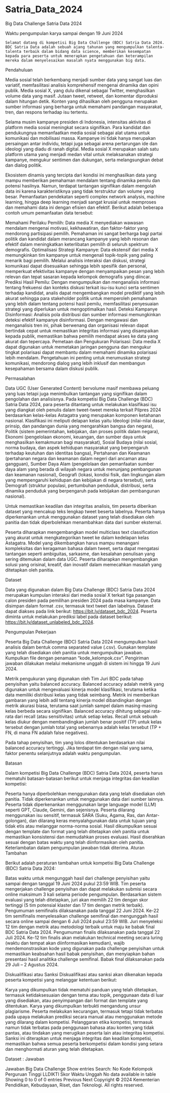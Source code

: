 # Satria_Data_2024

Big Data Challenge Satria Data 2024 

Waktu pengumpulan karya sampai dengan 19 Juni 2024 

 

    Selamat datang di kompetisi Big Data Challenge (BDC) Satria Data 2024. BDC Satria Data adalah sebuah ajang tahunan yang mengumpulkan talenta-talenta terbaik dalam bidang data science, memberikan kesempatan kepada para peserta untuk menerapkan pengetahuan dan keterampilan mereka dalam menyelesaikan masalah nyata menggunakan big data. 

Pendahuluan 

Media sosial telah berkembang menjadi sumber data yang sangat luas dan variatif, memfasilitasi analisis komprehensif mengenai dinamika dan opini publik. Media sosial X, yang dulu dikenal sebagai Twitter, menghasilkan volume data yang masif. Jutaan tweet, retweet, dan komentar diproduksi dalam hitungan detik. Konten yang dihasilkan oleh pengguna merupakan sumber informasi yang berharga untuk memahami pandangan masyarakat, tren, dan respons terhadap isu tertentu. 

Selama musim kampanye presiden di Indonesia, intensitas aktivitas di platform media sosial meningkat secara signifikan. Para kandidat dan pendukungnya memanfaatkan media sosial sebagai alat utama untuk komunikasi dan mobilisasi massa. Kampanye ini tidak hanya merupakan persaingan antar individu, tetapi juga sebagai arena pertarungan ide dan ideologi yang diadu di ranah digital. Media sosial X merupakan salah satu platform utama yang menjadi medan vital untuk melaksanakan strategi kampanye, mengukur sentimen dan dukungan, serta melangsungkan debat dan dialog politik. 

Ekosistem dinamis yang tercipta dari kondisi ini menghasilkan data yang mampu memberikan pemahaman mendalam tentang dinamika pemilu dan potensi hasilnya. Namun, terdapat tantangan signifikan dalam mengolah data ini karena karakteristiknya yang tidak terstruktur dan volume yang besar. Pemanfaatan pendekatan seperti complex network analysis, machine learning, hingga deep learning menjadi sangat krusial untuk memproses dan memahami data ini dengan efisien dan efektif. Berikut adalah beberapa contoh umum pemanfaatan data tersebut: 

Memahami Perilaku Pemilih: Data media X menyediakan wawasan mendalam mengenai motivasi, kekhawatiran, dan faktor-faktor yang mendorong partisipasi pemilih. Pemahaman ini sangat berharga bagi partai politik dan kandidat dalam merancang kampanye yang lebih resonan dan efektif dalam meningkatkan keterlibatan pemilih di seluruh spektrum demografis. 
Optimalisasi Strategi Kampanye: Data ekstensif dari media X memungkinkan tim kampanye untuk mengenali topik-topik yang paling menarik bagi pemilih. Melalui analisis interaksi dan diskusi, strategi komunikasi dapat disesuaikan sehingga lebih spesifik dan personal, memperkuat efektivitas kampanye dengan menyampaikan pesan yang lebih relevan dan tepat sasaran kepada kelompok demografis yang diincar. 
Prediksi Hasil Pemilu: Dengan mengumpulkan dan menganalisis informasi tentang frekuensi dan konteks diskusi terkait isu-isu kunci serta sentimen terhadap kandidat, analis dapat mengembangkan model prediktif yang lebih akurat sehingga para stakeholder politik untuk memperoleh pemahaman yang lebih dalam tentang potensi hasil pemilu, memfasilitasi penyesuaian strategi yang diperlukan untuk mengoptimalkan hasil. 
Deteksi Kampanye Disinformasi: Analisis pola distribusi dan sumber informasi memungkinkan deteksi efektif kampanye disinformasi. Dengan mengawasi dan menganalisis tren ini, pihak berwenang dan organisasi relevan dapat bertindak cepat untuk memastikan integritas informasi yang disampaikan kepada publik, memastikan bahwa pemilih mendapat akses ke data yang akurat dan tepercaya. 
Pemetaan dan Pengukuran Polarisasi: Data media X dapat digunakan untuk memetakan jaringan pengguna dan mengukur tingkat polarisasi dapat membantu dalam memahami dinamika polarisasi lebih mendalam. Pengetahuan ini penting untuk merumuskan strategi komunikasi, mendorong dialog yang lebih inklusif dan membangun kesepahaman bersama dalam diskusi publik. 
 
Permasalahan

Data UGC (User Generated Content) bervolume masif membawa peluang yang luas tetapi juga menimbulkan tantangan yang signifikan dalam pengolahan dan analisisnya. Pada kompetisi Big Data Challenge (BDC) Satria Data 2024, para peserta ditantang untuk melakukan klasifikasi isu yang diangkat oleh penulis dalam tweet-tweet mereka terkait Pilpres 2024 berdasarkan kelas-kelas Astagatra yang merupakan komponen ketahanan nasional. Klasifikasi ini meliputi delapan kelas yaitu Ideologi (nilai-nilai dasar, prinsip, dan pandangan dunia yang mengarahkan bangsa dan negara), Politik (sistem pemerintahan, kebijakan, dan proses politik dalam negara), Ekonomi (pengelolaan ekonomi, keuangan, dan sumber daya untuk menghasilkan kemakmuran bagi masyarakat), Sosial Budaya (nilai sosial, norma budaya, dan aspek kehidupan masyarakat yang berpengaruh terhadap keutuhan dan identitas bangsa), Pertahanan dan Keamanan (pertahanan negara dan keamanan dalam negeri dari ancaman atau gangguan), Sumber Daya Alam (pengelolaan dan pemanfaatan sumber daya alam yang berada di wilayah negara untuk menunjang pembangunan dan keamanan nasional), Geografi (lokasi, kondisi fisik, dan lingkungan alam yang mempengaruhi kehidupan dan kebijakan di negara tersebut), serta Demografi (struktur populasi, pertumbuhan penduduk, distribusi, serta dinamika penduduk yang berpengaruh pada kebijakan dan pembangunan nasional). 

Untuk memastikan keadilan dan integritas analisis, tim peserta diberikan dataset yang mencakup teks lengkap tweet beserta labelnya. Peserta hanya diperkenankan untuk menggunakan dataset yang telah disediakan oleh panitia dan tidak diperbolehkan menambahkan data dari sumber eksternal.  

Peserta diharapkan mengembangkan model multiclass text classification yang akurat untuk mengkategorikan tweet ke dalam kedelapan kelas Astagatra. Model yang dikembangkan harus mampu menangani kompleksitas dan keragaman bahasa dalam tweet, serta dapat mengatasi tantangan seperti ambiguitas, sarkasme, dan kesalahan penulisan yang sering ditemukan dalam data UGC. Peserta diharapkan mengembangkan solusi yang orisinal, kreatif, dan inovatif dalam memecahkan masalah yang ditetapkan oleh panitia.  

Dataset 

Data yang digunakan dalam Big Data Challenge (BDC) Satria Data 2024 merupakan kumpulan interaksi dari media sosial X terkait tiga pasangan calon presiden pada pemilihan presiden 2024 pada masa kampanye. Data disimpan dalam format .csv, termasuk text tweet dan labelnya. Dataset dapat diakses pada link berikut: https://bit.ly/dataset_bdc_2024. Peserta diminta untuk melakukan prediksi label pada dataset berikut: https://bit.ly/dataset_unlabeled_bdc_2024.

Pengumpulan Pekerjaan

Peserta Big Data Challenge (BDC) Satria Data 2024 mengumpulkan hasil analisis dalam bentuk comma separated value (.csv). Gunakan template yang telah disediakan oleh panitia untuk mengumpulkan jawaban. Kumpulkan file dengan penamaan “kode_kelompok.csv”. Pengiriman jawaban dilakukan melalui mekanisme unggah di sistem ini hingga 19 Juni 2024. 

Metrik pengukuran yang digunakan oleh Tim Juri BDC pada tahap penyisihan yaitu balanced accuracy. Balanced accuracy adalah metrik yang digunakan untuk mengevaluasi kinerja model klasifikasi, terutama ketika data memiliki distribusi kelas yang tidak seimbang. Metrik ini memberikan gambaran yang lebih adil tentang kinerja model dibandingkan dengan metrik akurasi biasa, terutama saat jumlah sampel dalam masing-masing kelas berbeda secara signifikan. Balanced accuracy dihitung sebagai rata-rata dari recall (atau sensitivitas) untuk setiap kelas. Recall untuk sebuah kelas diukur dengan membandingkan jumlah benar positif (TP) untuk kelas tersebut dengan jumlah total yang sebenarnya adalah kelas tersebut (TP + FN, di mana FN adalah false negatives). 

Pada tahap penyisihan, tim yang lolos ditentukan berdasarkan nilai balanced accuracy tertinggi. Jika terdapat tim dengan nilai yang sama, faktor penentu selanjutnya adalah waktu pengumpulan. 

Batasan

Dalam kompetisi Big Data Challenge (BDC) Satria Data 2024, peserta harus mematuhi batasan-batasan berikut untuk menjaga integritas dan keadilan kompetisi: 

Peserta hanya diperbolehkan menggunakan data yang telah disediakan oleh panitia. Tidak diperkenankan untuk menggunakan data dari sumber lainnya. 
Peserta tidak diperkenankan menggunakan large language model (LLM) seperti GPT, Claude, Gemini, dan sejenisnya. 
Peserta dilarang menggunakan isu sensitif, termasuk SARA (Suku, Agama, Ras, dan Antar-golongan), dan dilarang keras menyalahgunakan data untuk tujuan yang tidak etis atau melanggar norma-norma sosial. 
Hasil dikumpulkan sesuai dengan template dan format yang telah ditetapkan oleh panitia untuk memastikan konsistensi dan memudahkan proses evaluasi. 
Hasil diserahkan sesuai dengan batas waktu yang telah diinformasikan oleh panitia. Keterlambatan dalam pengumpulan jawaban tidak diterima. 
Aturan Tambahan 

Berikut adalah peraturan tambahan untuk kompetisi Big Data Challenge (BDC) Satria Data 2024: 

Batas waktu untuk mengunggah hasil dari challenge penyisihan yaitu sampai dengan tanggal 19 Juni 2024 pukul 23:59 WIB. 
Tim peserta mengerjakan challenge penyisihan dan dapat melakukan submisi secara online maksimum 3 kali selama periode pengumpulan. 
Berdasarkan sistem evaluasi yang telah ditetapkan, juri akan memilih 22 tim dengan skor tertinggi (5 tim potensial klaster dan 17 tim dengan metrik terbaik). Pengumuman semifinalis dilaksanakan pada tanggal 22 Juni 2024. 
Ke-22 tim semifinalis menyelesaikan challenge semifinal dan mengunggah hasil secara online sampai dengan 6 Juli 2024 pukul 23:59 WIB. 
Juri menyeleksi 12 tim dengan metrik atau metodologi terbaik untuk maju ke babak final BDC Satria Data 2024. Pengumuman finalis dilaksanakan pada tanggal 22 Juli 2024. 
Ke-12 tim finalis akan melakukan technical meeting secara luring (waktu dan tempat akan diinformasikan kemudian), wajib mendemonstrasikan kode yang digunakan pada challenge penyisihan untuk memastikan keabsahan hasil babak penyisihan, dan menyiapkan bahan presentasi hasil analitika challenge semifinal. 
Babak final dilaksanakan pada 29 Juli – 2 Agustus 2024. 

Diskualifikasi atau Sanksi 
Diskualifikasi atau sanksi akan dikenakan kepada peserta kompetisi yang melanggar ketentuan berikut: 

Karya yang dikumpulkan tidak mematuhi panduan yang telah ditetapkan, termasuk ketidaksesuaian dengan tema atau topik, penggunaan data di luar yang disediakan, atau penyimpangan dari format dan template yang ditentukan. 
Karya yang dikumpulkan terbukti mengandung unsur plagiarisme. 
Peserta melakukan kecurangan, termasuk tetapi tidak terbatas pada upaya melakukan prediksi secara manual atau menggunakan metode yang dilarang dalam kompetisi. 
Pelanggaran etika kompetisi, termasuk namun tidak terbatas pada penggunaan bahasa atau konten yang tidak pantas, atau tindakan yang merugikan peserta lain atau integritas kompetisi. 
Sanksi ini diterapkan untuk menjaga integritas dan keadilan kompetisi, memastikan bahwa semua peserta berkompetisi dalam kondisi yang setara dan menghormati aturan yang telah ditetapkan. 

Dataset :
Jawaban

Jawaban Big Data Challenge
Show  entries
Search:
No	Kode Kelompok	Perguruan Tinggi	LLDIKTI	Skor	Waktu Unggah
No data available in table
Showing 0 to 0 of 0 entries
Previous
Next
Copyright © 2024 Kementerian Pendidikan, Kebudayaan, Riset, dan Teknologi. All rights reserved.

